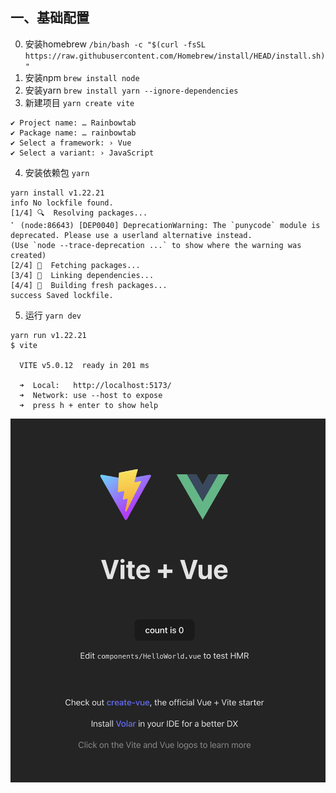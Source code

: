 ## 一、基础配置
0. 安装homebrew
`/bin/bash -c "$(curl -fsSL https://raw.githubusercontent.com/Homebrew/install/HEAD/install.sh)"`
1. 安装npm
`brew install node`
2. 安装yarn
`brew install yarn --ignore-dependencies`
3. 新建项目
`yarn create vite`

```
✔ Project name: … Rainbowtab
✔ Package name: … rainbowtab
✔ Select a framework: › Vue
✔ Select a variant: › JavaScript
```
4. 安装依赖包
`yarn`
```
yarn install v1.22.21
info No lockfile found.
[1/4] 🔍  Resolving packages...
⠁ (node:86643) [DEP0040] DeprecationWarning: The `punycode` module is deprecated. Please use a userland alternative instead.
(Use `node --trace-deprecation ...` to show where the warning was created)
[2/4] 🚚  Fetching packages...
[3/4] 🔗  Linking dependencies...
[4/4] 🔨  Building fresh packages...
success Saved lockfile.
```
5. 运行
`yarn dev`

```
yarn run v1.22.21
$ vite

  VITE v5.0.12  ready in 201 ms

  ➜  Local:   http://localhost:5173/
  ➜  Network: use --host to expose
  ➜  press h + enter to show help
```
![Alt text](image.png)

